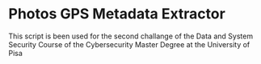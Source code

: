 # Photos GPS Metadata Extractor
 This script is been used for the second challange of the Data and System Security Course of the Cybersecurity Master Degree at the University of Pisa
